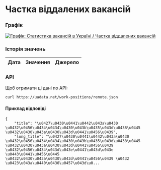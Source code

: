 # Частка віддалених вакансій
### Графік
[ ![Графік: Статистика вакансій в Україні / Частка віддалених вакансій](https://uadata.net/screen?459441&u=%2Fwork-positions%2Fremote) ](https://uadata.net/work-positions/remote)

### Історія значень
| Дата | Значення | Джерело |
|---|---|---|
### API
Щоб отримати ці дані по API:
```
curl https://uadata.net/work-positions/remote.json
```
#### Приклад відповіді 
```
{
    "title": "\u0427\u0430\u0441\u0442\u043a\u0430 \u0432\u0456\u0434\u0434\u0430\u043b\u0435\u043d\u0438\u0445 \u0432\u0430\u043a\u0430\u043d\u0441\u0456\u0439",
    "long_title": "\u0427\u0430\u0441\u0442\u043a\u0430 \u0432\u0456\u0434\u0434\u0430\u043b\u0435\u043d\u0438\u0445 \u0432\u0430\u043a\u0430\u043d\u0441\u0456\u0439 \u0432\u0456\u0434\u043d\u043e\u0441\u043d\u043e \u0443\u0441\u0456\u0445 \u0432\u0430\u043a\u0430\u043d\u0441\u0456\u0439 \u0432 \u0423\u043a\u0440\u0430\u0457\u043d\u0...
```